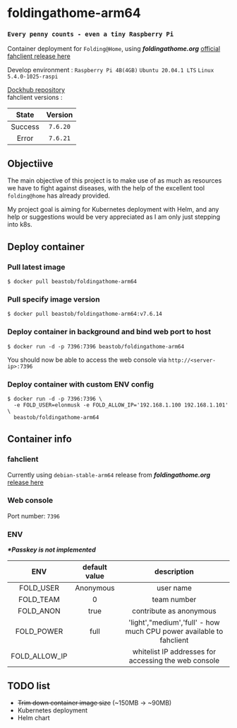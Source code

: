 # foldingathome-arm64
### `Every penny counts - even a tiny Raspberry Pi`

Container deployment for `Folding@Home`, using ***foldingathome.org*** [official fahclient release here](https://download.foldingathome.org/releases/beta/release/fahclient/debian-stable-arm64/v7.6/)  

Develop environment : `Raspberry Pi 4B(4GB)` `Ubuntu 20.04.1 LTS` `Linux 5.4.0-1025-raspi`  

[Dockhub repository](https://hub.docker.com/r/beastob/foldingathome-arm64)  
fahclient versions :

|     State    | Version  |
|:----------:|:--------------:|
| Success  | `7.6.20`  |
| Error | `7.6.21` | 

## Objectiive
The main objective of this project is to make use of as much as resources we have to fight against diseases, with the help of the excellent tool `folding@home` has already provided.  

My project goal is aiming for Kubernetes deployment with Helm, and any help or suggestions would be very appreciated as I am only just stepping into k8s.

## Deploy container
### Pull latest image
```shell script
$ docker pull beastob/foldingathome-arm64
```
### Pull specify image version
```shell script
$ docker pull beastob/foldingathome-arm64:v7.6.14
```

### Deploy container in background and bind web port to host
```shell script
$ docker run -d -p 7396:7396 beastob/foldingathome-arm64
```
You should now be able to access the web console via `http://<server-ip>:7396`

### Deploy container with custom ENV config
```shell script
$ docker run -d -p 7396:7396 \
  -e FOLD_USER=elonmusk -e FOLD_ALLOW_IP='192.168.1.100 192.168.1.101' \
  beastob/foldingathome-arm64
```

## Container info
### fahclient
Currently using `debian-stable-arm64` release from ***foldingathome.org*** [release here](https://download.foldingathome.org/releases/beta/release/fahclient/debian-stable-arm64/v7.6/)

### Web console
Port number: `7396`

### ENV
***\*Passkey is not implemented***

|     ENV    | default value  | description  |
|:----------:|:--------------:|:------------:|  
| FOLD_USER  | Anonymous  | user name |
| FOLD_TEAM  | 0  | team number |
| FOLD_ANON  | true | contribute as anonymous  |
| FOLD_POWER  | full  | 'light',"medium','full' - how much CPU power available to fahclient |
| FOLD_ALLOW_IP  |   |  whitelist IP addresses for accessing the web console  |

## TODO list
- ~~Trim down container image size~~ (~150MB -> ~90MB)
- Kubernetes deployment
- Helm chart
